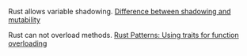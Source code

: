 Rust allows variable shadowing.
[Difference between shadowing and mutability](https://stackoverflow.com/questions/53235334/in-rust-whats-the-difference-between-shadowing-and-mutability)

Rust can not overload methods.
[Rust Patterns: Using traits for function overloading](https://medium.com/@jreem/advanced-rust-using-traits-for-argument-overloading-c6a6c8ba2e17)
